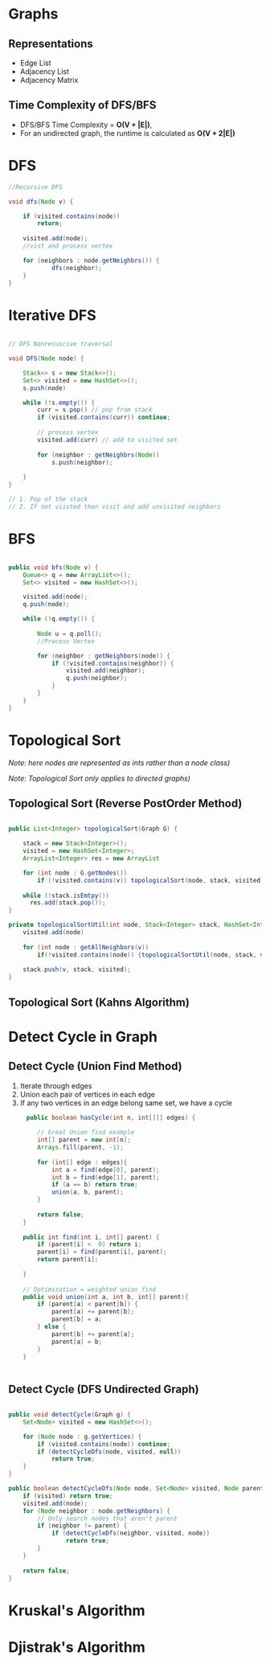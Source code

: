 
# Graphs

## Representations
* Edge List 
* Adjacency List 
* Adjacency Matrix

## Time Complexity of DFS/BFS

* DFS/BFS Time Complexity = **O(V + |E|)**, 
* For an undirected graph, the runtime is calculated as **O(V + 2|E|)**


# DFS

```java
//Recursive DFS

void dfs(Node v) {

    if (visited.contains(node)) 
        return;
    
    visited.add(node);
    //vist and process vertex

    for (neighbors : node.getNeighbrs()) {
            dfs(neighbor); 
    }
}
```


# Iterative DFS

```java
  
// DFS Nonrecusrive traversal

void DFS(Node node) {

    Stack<> s = new Stack<>();
    Set<> visited = new HashSet<>();
    s.push(node) 

    while (!s.empty()) {
        curr = s.pop() // pop from stack
        if (visited.contains(curr)) continue;
        
        // process vertex
        visited.add(curr) // add to visited set
            
        for (neighbor : getNeighbrs(Node)) 
            s.push(neighbor);         
         
    }
}

// 1. Pop of the stack
// 2. If not viisted then visit and add unvisited neighbors

```

# BFS

```java

public void bfs(Node v) {
    Queue<> q = new ArrayList<>();
    Set<> visited = new HashSet<>();

    visited.add(node);
    q.push(node);

    while (!q.empty()) {
        
        Node u = q.poll();
        //Process Vertex

        for (neighbor : getNeighbors(node)) {
            if (!visited.contains(neighbor)) {
                visited.add(neighbor); 
                q.push(neighbor);
            }
        }
    }
}
```


# Topological Sort

*Note: here nodes are represented as ints rather than a node class)*

*Note: Topological Sort only applies to directed graphs)*


## Topological Sort (Reverse PostOrder Method)

```java

public List<Integer> topologicalSort(Graph G) {

    stack = new Stack<Integer>();
    visited = new HashSet<Integer>;
    ArrayList<Integer> res = new ArrayList

    for (int node : G.getNodes()) 
        if (!visited.contains(v)) topologicalSort(node, stack, visited)
    
    while (!stack.isEmtpy()) 
      res.add(stack.pop());
}

private topologicalSortUtil(int node, Stack<Integer> stack, HashSet<Integer> visited) {
    visited.add(node)
    
    for (int node : getAllNeighbors(v)) 
        if(!visited.contains(node)) {topologicalSortUtil(node, stack, visited);}
    
    stack.push(v, stack, visited);
}

```

## Topological Sort (Kahns Algorithm)



# Detect Cycle in Graph

## Detect Cycle (Union Find Method)

1. Iterate through edges
2. Union each pair of vertices in each edge
3. If any two vertices in an edge belong same set, we have a cycle

```java
     public boolean hasCycle(int n, int[][] edges) {
        
        // Great Union find example
        int[] parent = new int[n];
        Arrays.fill(parent, -1);
        
        for (int[] edge : edges){
            int a = find(edge[0], parent);
            int b = find(edge[1], parent);
            if (a == b) return true;
            union(a, b, parent);
        }
        
        return false;   
    }
    
    public int find(int i, int[] parent) {
        if (parent[i] <  0) return i;
        parent[i] = find(parent[i], parent);
        return parent[i];  
        
    }
    
    // Optimization = weighted union find
    public void union(int a, int b, int[] parent){
        if (parent[a] < parent[b]) {
            parent[a] += parent[b];
            parent[b] = a;
        } else {
            parent[b] += parent[a];
            parent[a] = b;
        }  
    }
    
```

## Detect Cycle (DFS Undirected Graph)


```java

public void detectCycle(Graph g) {
    Set<Node> visited = new HashSet<>();

    for (Node node : g.getVertices) {
        if (visited.contains(node)) continue;
        if (detectCycleDfs(node, visited, null))
            return true;
    }
}

public boolean detectCycleDfs(Node node, Set<Node> visited, Node parent) {
    if (visited) return true;
    visited.add(node);
    for (Node neighbor : node.getNeighbors) {
        // Only search nodes that aren't parent
        if (neighbor != parent) {
            if (detectCycleDfs(neighbor, visited, node)) 
                return true;
        }
    }
    
    return false;
}
```


# Kruskal's Algorithm



# Djistrak's Algorithm
